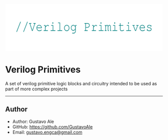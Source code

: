 <p align="center">
  <img src="assets/logo.png" height="150" alt="LOGO">
</p>

# Verilog Primitives
A set of verilog primitive logic blocks and circuitry intended to be used as
part of more complex projects

---

## Author

* Author: Gustavo Ale
* GitHub: https://github.com/GustavoAle
* Email: gustavo.engca@gmail.com
